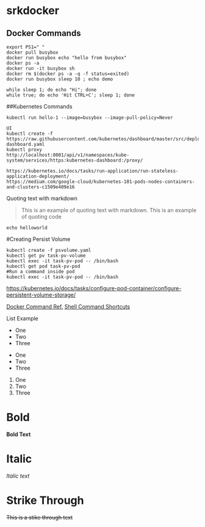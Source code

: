 # srkdocker
## Docker Commands
```console
export PS1=" "
docker pull busybox
docker run busybox echo "hello from busybox"
docker ps -a
docker run -it busybox sh
docker rm $(docker ps -a -q -f status=exited)
docker run busybox sleep 10 ; echo demo

while sleep 1; do echo "Hi"; done
while true; do echo 'Hit CTRL+C'; sleep 1; done
```

##Kubernetes Commands
```
kubectl run hello-1 --image=busybox --image-pull-policy=Never

UI
kubectl create -f https://raw.githubusercontent.com/kubernetes/dashboard/master/src/deploy/recommended/kubernetes-dashboard.yaml
kubectl proxy
http://localhost:8001/api/v1/namespaces/kube-system/services/https:kubernetes-dashboard:/proxy/

https://kubernetes.io/docs/tasks/run-application/run-stateless-application-deployment/
https://medium.com/google-cloud/kubernetes-101-pods-nodes-containers-and-clusters-c1509e409e16
```
Quoting text with markdown
> This is an example of quoting text with markdown.
This is an example of quoting code
```
echo helloworld
```

#Creating Persist Volume
```
kubectl create -f psvolume.yaml
kubectl get pv task-pv-volume
kubectl exec -it task-pv-pod -- /bin/bash
kubectl get pod task-pv-pod
#Run a command inside pod
kubectl exec -it task-pv-pod -- /bin/bash
```
https://kubernetes.io/docs/tasks/configure-pod-container/configure-persistent-volume-storage/

[Docker Command Ref.](https://docker-curriculum.com)
[Shell Command Shortcuts](https://stackoverflow.com/questions/9679776/how-do-i-clear-delete-the-current-line-in-terminal)


List Example

- One
- Two
- Three

* One
* Two
* Three

1. One
2. Two
3. Three


# Bold
**Bold Text**

# Italic
*Italic text*

# Strike Through

~~This is a stike through text~~





